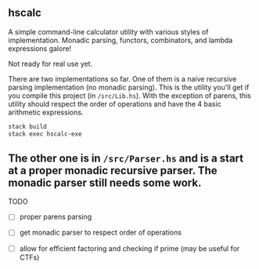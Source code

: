 ## hscalc
A simple command-line calculator utility with various styles of implementation. 
Monadic parsing, functors, combinators, and lambda expressions galore!

Not ready for real use yet.

There are two implementations so far. 
One of them is a naive recursive parsing implementation (no monadic parsing). 
This is the utility you'll get if you compile this project (in `/src/Lib.hs`).
With the exception of parens, this utility should respect the order of operations and have the 4 basic arithmetic expressions.

```bash
stack build
stack exec hscalc-exe
```

The other one is in `/src/Parser.hs` and is a start at a proper monadic recursive parser.
The monadic parser still needs some work.
--- 

TODO
- [ ] proper parens parsing
- [ ] get monadic parser to respect order of operations
- [ ] allow for efficient factoring and checking if prime (may be useful for CTFs)

